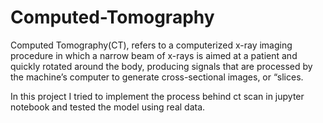 # Computed-Tomography

Computed Tomography(CT), refers to a computerized x-ray imaging procedure in which a narrow beam of x-rays is aimed at a patient and quickly rotated around the body, producing signals that are processed by the machine’s computer to generate cross-sectional images, or “slices.

In this project I tried to implement the process behind ct scan in jupyter notebook and tested the model using real data.
